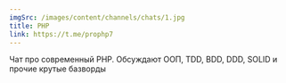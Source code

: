 ```yaml
---
imgSrc: /images/content/channels/chats/1.jpg
title: PHP
link: https://t.me/prophp7
---
```


Чат про современный PHP. Обсуждают ООП, TDD, BDD, DDD, SOLID и прочие крутые базворды
